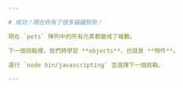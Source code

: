 ```yaml
---

# 成功！現在你有了很多貓貓狗狗！

現在 `pets` 陣列中的所有元素都變成了複數。

下一個挑戰裡，我們將學習 **objects**，也就是 **物件**。

運行 `node bin/javascripting` 並選擇下一個挑戰。

---
```

